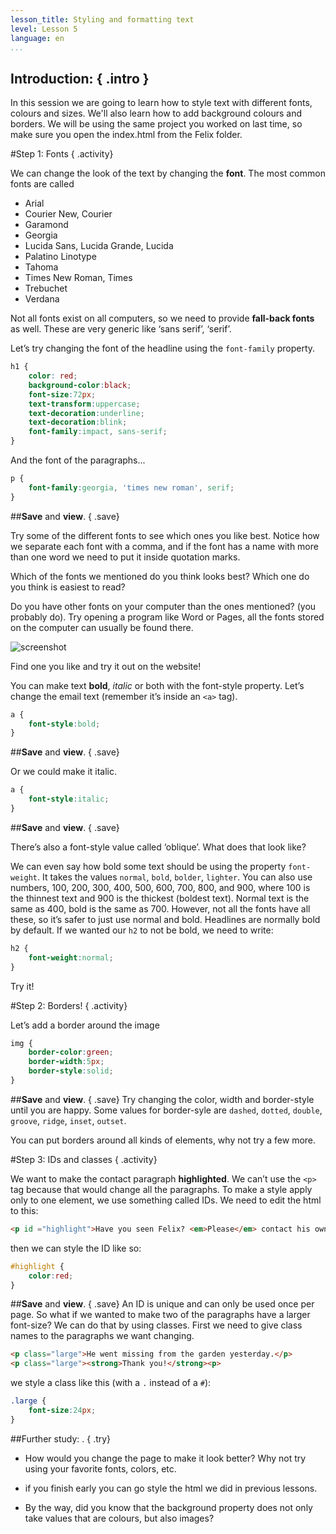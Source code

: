 ```yaml
---
lesson_title: Styling and formatting text
level: Lesson 5
language: en
...
```


## __Introduction:__ { .intro }
In this session we are going to learn how to style text with different fonts, colours and sizes. We'll also learn how to add background colours and borders. We will be using the same project you worked on last time, so make sure you open the index.html from the Felix folder.

#Step 1: Fonts { .activity}

We can change the look of the text by changing the __font__. The most common fonts are called 
* Arial
* Courier New, Courier
* Garamond
* Georgia
* Lucida Sans, Lucida Grande, Lucida
* Palatino Linotype
* Tahoma
* Times New Roman, Times
* Trebuchet
* Verdana

Not all fonts exist on all computers, so we need to provide __fall-back fonts__ as well. These are very generic like ‘sans serif’, ‘serif’.

Let’s try changing the font of the headline using the `font-family` property.

```CSS
h1 { 
	color: red;
	background-color:black;
	font-size:72px;
	text-transform:uppercase;
	text-decoration:underline;
	text-decoration:blink;
	font-family:impact, sans-serif;
}
```
And the font of the paragraphs...

```CSS
p {
	font-family:georgia, 'times new roman', serif;
}
```

##__Save__ and __view__. { .save}

Try some of the different fonts to see which ones you like best. Notice how we separate each font with a comma, and if the font has a name with more than one word we need to put it inside quotation marks.

Which of the fonts we mentioned do you think looks best? Which one do you think is easiest to read?

Do you have other fonts on your computer than the ones mentioned? (you probably do). Try opening a program like Word or Pages, all the fonts stored on the computer can usually be found there.

![screenshot](https://github.com/CodeClub/webdev-curriculum/blob/master/en-GB/lesson%235/fonts.png?raw=true)

Find one you like and try it out on the website!

You can make text __bold__, *italic* or both with the font-style property. Let’s change the email text (remember it’s inside an `<a>` tag).

```CSS
a {
	font-style:bold;
}
```

##__Save__ and __view__. { .save}

Or we could make it italic.

```CSS
a {
	font-style:italic;
}
```
##__Save__ and __view__. { .save}

There’s also a font-style value called ‘oblique’. What does that look like?

We can even say how bold some text should be using the property `font-weight`. It takes the values `normal`, `bold`, `bolder`, `lighter`. You can also use numbers, 100, 200, 300, 400, 500, 600, 700, 800, and 900, where 100 is the thinnest text and 900 is the thickest (boldest text). Normal text is the same as 400, bold is the same as 700. However, not all the fonts have all these, so it’s safer to just use normal and bold. Headlines are normally bold by default. If we wanted our `h2` to not be bold, we need to write:

```CSS
h2 {
	font-weight:normal;
}
```

Try it!

#Step 2: Borders! { .activity}

Let’s add a border around the image

```CSS
img {
	border-color:green;
	border-width:5px;
	border-style:solid;
}
```
##__Save__ and __view__. { .save}
Try changing the color, width and border-style until you are happy. Some values for border-syle are `dashed`, `dotted`, `double`, `groove`, `ridge`, `inset`, `outset`. 

You can put borders around all kinds of elements, why not try a few more.

#Step 3: IDs and classes { .activity}

We want to make the contact paragraph __highlighted__.  We can’t use the `<p>` tag because that would change all the paragraphs. To make a style apply only to one element, we use something called IDs. We need to edit the html to this:

```html
<p id ="highlight">Have you seen Felix? <em>Please</em> contact his owners at <a href="mailto:felixowners@email.com">felixowners@email.com</a></p>
```
then we can style the ID like so:

```CSS
#highlight {
	color:red;
}
```
##__Save__ and __view__. { .save}
An ID is unique and can only be used once per page. So what if we wanted to make two of the paragraphs have a larger font-size? We can do that by using classes. First we need to give class names to the paragraphs we want changing.

```HTML
<p class="large">He went missing from the garden yesterday.</p>
<p class="large"><strong>Thank you!</strong><p>
```
we style a class like this (with a `.` instead of a `#`):

```CSS
.large {
	font-size:24px;
}
```

##Further study: . { .try}

+ How would you change the page to make it look better? Why not try using your favorite fonts, colors, etc.

+ if you finish early you can go style the html we did in previous lessons.

+ By the way, did you know that the background property does not only take values that are colours, but also images?
